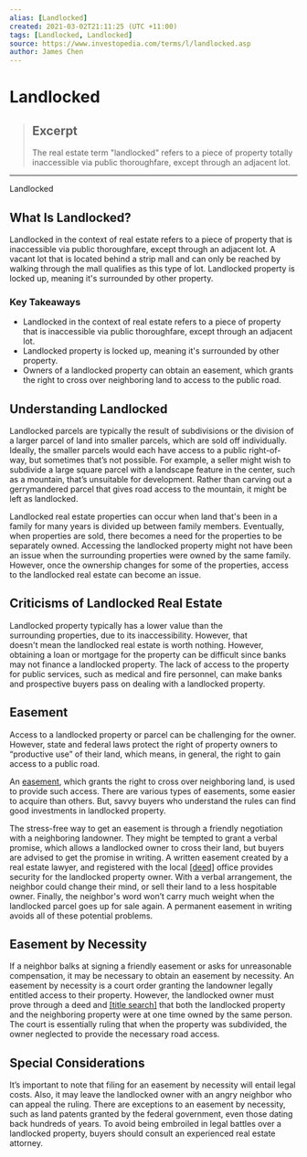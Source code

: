 ```yaml
---
alias: [Landlocked]
created: 2021-03-02T21:11:25 (UTC +11:00)
tags: [Landlocked, Landlocked]
source: https://www.investopedia.com/terms/l/landlocked.asp
author: James Chen
---
```


# Landlocked

> ## Excerpt
> The real estate term "landlocked" refers to a piece of property totally inaccessible via public thoroughfare, except through an adjacent lot.

---

Landlocked
## What Is Landlocked?

Landlocked in the context of real estate refers to a piece of property that is inaccessible via public thoroughfare, except through an adjacent lot. A vacant lot that is located behind a strip mall and can only be reached by walking through the mall qualifies as this type of lot. Landlocked property is locked up, meaning it's surrounded by other property. 

### Key Takeaways

-   Landlocked in the context of real estate refers to a piece of property that is inaccessible via public thoroughfare, except through an adjacent lot.
-   Landlocked property is locked up, meaning it's surrounded by other property. 
-   Owners of a landlocked property can obtain an easement, which grants the right to cross over neighboring land to access to the public road.

## Understanding Landlocked

Landlocked parcels are typically the result of subdivisions or the division of a larger parcel of land into smaller parcels, which are sold off individually. Ideally, the smaller parcels would each have access to a public right-of-way, but sometimes that’s not possible. For example, a seller might wish to subdivide a large square parcel with a landscape feature in the center, such as a mountain, that’s unsuitable for development. Rather than carving out a gerrymandered parcel that gives road access to the mountain, it might be left as landlocked.

Landlocked real estate properties can occur when land that's been in a family for many years is divided up between family members. Eventually, when properties are sold, there becomes a need for the properties to be separately owned. Accessing the landlocked property might not have been an issue when the surrounding properties were owned by the same family. However, once the ownership changes for some of the properties, access to the landlocked real estate can become an issue.

## Criticisms of Landlocked Real Estate

Landlocked property typically has a lower value than the surrounding properties, due to its inaccessibility. However, that doesn't mean the landlocked real estate is worth nothing. However, obtaining a loan or mortgage for the property can be difficult since banks may not finance a landlocked property. The lack of access to the property for public services, such as medical and fire personnel, can make banks and prospective buyers pass on dealing with a landlocked property.

## Easement

Access to a landlocked property or parcel can be challenging for the owner. However, state and federal laws protect the right of property owners to “productive use” of their land, which means, in general, the right to gain access to a public road.

An [easement](https://www.investopedia.com/terms/e/easement.asp), which grants the right to cross over neighboring land, is used to provide such access. There are various types of easements, some easier to acquire than others. But, savvy buyers who understand the rules can find good investments in landlocked property.

The stress-free way to get an easement is through a friendly negotiation with a neighboring landowner. They might be tempted to grant a verbal promise, which allows a landlocked owner to cross their land, but buyers are advised to get the promise in writing. A written easement created by a real estate lawyer, and registered with the local [[deed]](https://www.investopedia.com/terms/d/deed.asp) office provides security for the landlocked property owner. With a verbal arrangement, the neighbor could change their mind, or sell their land to a less hospitable owner. Finally, the neighbor's word won’t carry much weight when the landlocked parcel goes up for sale again. A permanent easement in writing avoids all of these potential problems.

## Easement by Necessity

If a neighbor balks at signing a friendly easement or asks for unreasonable compensation, it may be necessary to obtain an easement by necessity. An easement by necessity is a court order granting the landowner legally entitled access to their property. However, the landlocked owner must prove through a deed and [[title search]](https://www.investopedia.com/terms/t/titlesearch.asp) that both the landlocked property and the neighboring property were at one time owned by the same person. The court is essentially ruling that when the property was subdivided, the owner neglected to provide the necessary road access.

## Special Considerations

It’s important to note that filing for an easement by necessity will entail legal costs. Also, it may leave the landlocked owner with an angry neighbor who can appeal the ruling. There are exceptions to an easement by necessity, such as land patents granted by the federal government, even those dating back hundreds of years. To avoid being embroiled in legal battles over a landlocked property, buyers should consult an experienced real estate attorney.
